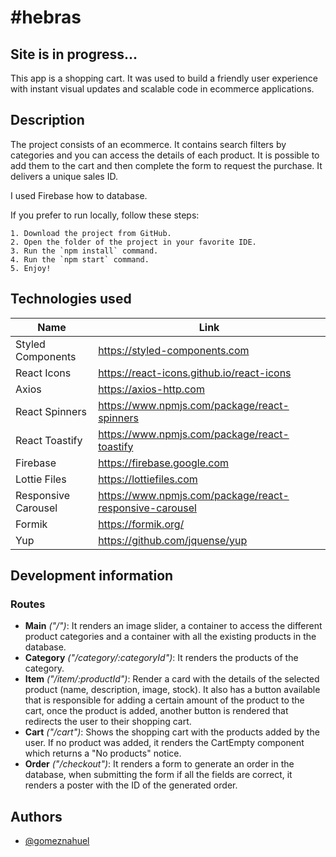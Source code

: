 # #hebras 

## Site is in progress...

This app is a shopping cart. It was used to build a friendly user experience with instant visual updates and scalable code in ecommerce applications.

## Description

The project consists of an ecommerce. It contains search filters by categories and you can access the details of each product. It is possible to add them to the cart and then complete the form to request the purchase. It delivers a unique sales ID.

I used Firebase how to database.

If you prefer to run locally, follow these steps:

    1. Download the project from GitHub.
    2. Open the folder of the project in your favorite IDE.
    3. Run the `npm install` command.
    4. Run the `npm start` command.
    5. Enjoy!
    
## Technologies used

| Name              | Link                                         |
| ----------------- | -------------------------------------------- |
| Styled Components | https://styled-components.com                |
| React Icons       | https://react-icons.github.io/react-icons    |
| Axios             | https://axios-http.com                       |
| React Spinners    | https://www.npmjs.com/package/react-spinners |
| React Toastify    | https://www.npmjs.com/package/react-toastify |
| Firebase          | https://firebase.google.com                  |
| Lottie Files      | https://lottiefiles.com                      |
| Responsive Carousel      | https://www.npmjs.com/package/react-responsive-carousel                      |
| Formik            | https://formik.org/                          |
| Yup               | https://github.com/jquense/yup               |

## Development information

### Routes

* **Main** *("/")*: It renders an image slider, a container to access the different product categories and a container with all the existing products in the database.
* **Category** *("/category/:categoryId")*: It renders the products of the category.
* **Item** *("/item/:productId")*: Render a card with the details of the selected product (name, description, image, stock). It also has a button available that is responsible for adding a certain amount of the product to the cart, once the product is added, another button is rendered that redirects the user to their shopping cart.
* **Cart** *("/cart")*: Shows the shopping cart with the products added by the user. If no product was added, it renders the CartEmpty component which returns a "No products" notice.
* **Order** *("/checkout")*: It renders a form to generate an order in the database, when submitting the form if all the fields are correct, it renders a poster with the ID of the generated order.

## Authors

- [@gomeznahuel](https://www.github.com/gomeznahuel)

